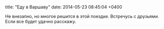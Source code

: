title: "Еду в Варшаву"
date: 2014-05-23 08:45:04 +0400

Не внезапно, но многое решится в этой поездке. Встречусь с друзьями. Если все будет удачно расскажу. 
